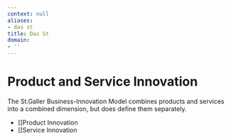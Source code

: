 ```yaml
---
context: null
aliases:
- das st
title: Das St
domain:
- ''
---
```


# Product and Service Innovation

The St.Galler Business-Innovation Model combines products and services into a combined dimension, but does define them separately.

- [[Product Innovation
- [[Service Innovation
